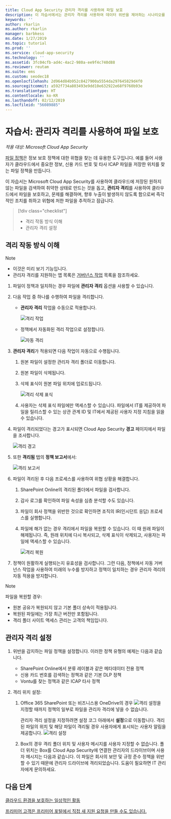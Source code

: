 ```yaml
---
title: Cloud App Security 관리자 격리를 사용하여 파일 보호
description: 이 자습서에서는 관리자 격리를 사용하여 데이터 위반을 제어하는 시나리오를 설명합니다.
keywords: ''
author: rkarlin
ms.author: rkarlin
manager: barbkess
ms.date: 1/27/2019
ms.topic: tutorial
ms.prod: ''
ms.service: cloud-app-security
ms.technology: ''
ms.assetid: 3fc04cfb-ad4c-4ac2-980a-ee9f4c740d88
ms.reviewer: reutam
ms.suite: ems
ms.custom: seodec18
ms.openlocfilehash: 2d964d84b952c8427900a5554da297645829d4f0
ms.sourcegitcommit: a592f734a803493e9dd10e632922e68f9760b93e
ms.translationtype: HT
ms.contentlocale: ko-KR
ms.lasthandoff: 02/12/2019
ms.locfileid: "56089885"
---
```

# <a name="tutorial-protect-files-with-admin-quarantine"></a>자습서: 관리자 격리를 사용하여 파일 보호

*적용 대상: Microsoft Cloud App Security*

[파일 정책](data-protection-policies.md)은 정보 보호 정책에 대한 위협을 찾는 데 유용한 도구입니다. 예를 들어 사용자가 클라우드에서 중요한 정보, 신용 카드 번호 및 타사 ICAP 파일을 저장한 위치를 찾는 파일 정책을 만듭니다. 

이 자습서는 Microsoft Cloud App Security를 사용하여 클라우드에 저장된 원하지 않는 파일을 검색하여 취약한 상태로 만드는 것을 돕고, **관리자 격리**를 사용하여 클라우드에서 파일을 보호하고, 문제를 해결하며, 향후 누출이 발생하지 않도록 함으로써 즉각적인 조치를 취하고 위협에 처한 파일을 추적하고 잠급니다.



> [!div class="checklist"]
> * 격리 작동 방식 이해 
> * 관리자 격리 설정


## <a name="understand-how-quarantine-works"></a>격리 작동 방식 이해 

>[!NOTE] 
> - 이것은 미리 보기 기능입니다.
> - 관리자 격리를 지원하는 앱 목록은 [거버넌스 작업](governance-actions.md) 목록을 참조하세요.

1. 파일이 정책과 일치하는 경우 파일에 **관리자 격리** 옵션을 사용할 수 있습니다.

2. 다음 작업 중 하나를 수행하여 파일을 격리합니다.
   - **관리자 격리** 작업을 수동으로 적용합니다.
     
     ![격리 작업](./media/quarantine-action.png)

   - 정책에서 자동화된 격리 작업으로 설정합니다. 

     ![자동 격리](./media/quarantine-automated.png)

3. **관리자 격리**가 적용되면 다음 작업이 자동으로 수행됩니다.

   1. 원본 파일이 설정한 관리자 격리 폴더로 이동합니다.
   2. 원본 파일이 삭제됩니다.
   3. 삭제 표식이 원본 파일 위치에 업로드됩니다.
      
      ![격리 삭제 표식](./media/quarantine-tombstone.png)
      
   4. 사용자는 삭제 표식 파일에만 액세스할 수 있습니다. 파일에서 IT를 제공하여 파일을 릴리스할 수 있는 상관 관계 ID 및 IT에서 제공된 사용자 지정 지침을 읽을 수 있습니다.

4. 파일이 격리되었다는 경고가 표시되면 Cloud App Security **경고** 페이지에서 파일을 조사합니다.
   
   ![격리 경고](./media/quarantine-alerts.png)
   
5. 또한 **격리됨** 탭의 **정책 보고서**에서:
   
   ![격리 보고서](./media/quarantine-report.png)
    
6. 파일이 격리된 후 다음 프로세스를 사용하여 위협 상황을 해결합니다.
    
    1. SharePoint Online의 격리된 폴더에서 파일을 검사합니다.
    2. 감사 로그를 확인하여 파일 속성을 심층 분석할 수도 있습니다.
    3. 파일이 회사 정책을 위반한 것으로 확인하면 조직의 IR(인시던트 응답) 프로세스를 실행합니다.
    4. 파일에 해가 없는 경우 격리에서 파일을 복원할 수 있습니다. 이 때 원래 파일이 해제됩니다. 즉, 원래 위치에 다시 복사되고, 삭제 표식이 삭제되고, 사용자는 파일에 액세스할 수 있습니다.
       
       ![격리 복원](./media/quarantine-restore.png)
       
7. 정책이 원활하게 실행되는지 유효성을 검사합니다. 그런 다음, 정책에서 자동 거버넌스 작업을 사용하여 미래의 누수를 방지하고 정책이 일치하는 경우 관리자 격리의 자동 적용을 방지합니다.

> [!NOTE]
> 파일을 복원할 경우:
> - 원본 공유가 복원되지 않고 기본 폴더 상속이 적용됩니다.
> - 복원된 파일에는 가장 최근 버전만 포함됩니다.
> - 격리 폴더 사이트 액세스 관리는 고객의 책임입니다.


## <a name="set-up-admin-quarantine"></a>관리자 격리 설정

1. 위반을 감지하는 파일 정책을 설정합니다. 이러한 정책 유형의 예제는 다음과 같습니다.

    - SharePoint Online에서 분류 레이블과 같은 메타데이터 전용 정책
    - 신용 카드 번호를 검색하는 정책과 같은 기본 DLP 정책 
    - Vontu를 찾는 정책과 같은 ICAP 타사 정책

2. 격리 위치 설정:
   1. Office 365 SharePoint 또는 비즈니스용 OneDrive의 경우 ![격리 설정](./media/quarantine-warning.png)을 지정할 때까지 정책의 일부로 파일을 관리자 격리에 넣을 수 없습니다.

      관리자 격리 설정을 지정하려면 설정 코그 아래에서 **설정**으로 이동합니다. 격리된 파일의 위치 및 해당 파일이 격리될 경우 사용자에게 표시되는 사용자 알림을 제공합니다. 
      ![격리 설정](./media/quarantine-settings.png)

   2. Box의 경우 격리 폴더 위치 및 사용자 메시지를 사용자 지정할 수 없습니다. 폴더 위치는 Box를 Cloud App Security에 연결한 관리자의 드라이브이며 사용자 메시지는 다음과 같습니다. 이 파일은 회사의 보안 및 규정 준수 정책을 위반할 수 있기 때문에 관리자 드라이브에 격리되었습니다. 도움이 필요하면 IT 관리자에게 문의하세요.



## <a name="next-steps"></a>다음 단계 
[클라우드 환경을 보호하는 일상적인 활동](daily-activities-to-protect-your-cloud-environment.md)   

[프리미어 고객은 프리미어 포털에서 직접 새 지원 요청을 만들 수도 있습니다.](https://premier.microsoft.com/)  

